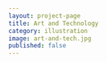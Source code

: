 ```yaml
---
layout: project-page
title: Art and Technology
category: illustration
image: art-and-tech.jpg
published: false
---
```

